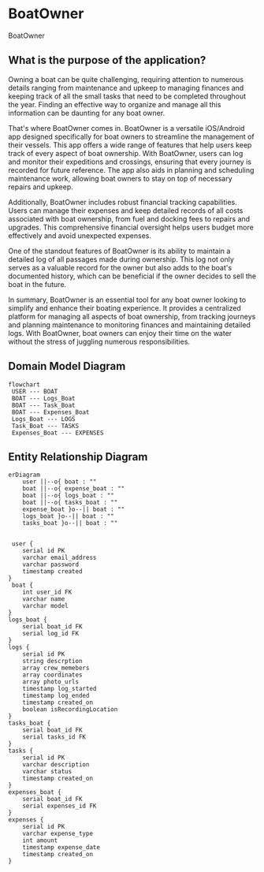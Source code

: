 # BoatOwner

BoatOwner

## What is the purpose of the application?

Owning a boat can be quite challenging, requiring attention to numerous details ranging from maintenance and upkeep to managing finances and keeping track of all the small tasks that need to be completed throughout the year. Finding an effective way to organize and manage all this information can be daunting for any boat owner.

That's where BoatOwner comes in. BoatOwner is a versatile iOS/Android app designed specifically for boat owners to streamline the management of their vessels. This app offers a wide range of features that help users keep track of every aspect of boat ownership. With BoatOwner, users can log and monitor their expeditions and crossings, ensuring that every journey is recorded for future reference. The app also aids in planning and scheduling maintenance work, allowing boat owners to stay on top of necessary repairs and upkeep.

Additionally, BoatOwner includes robust financial tracking capabilities. Users can manage their expenses and keep detailed records of all costs associated with boat ownership, from fuel and docking fees to repairs and upgrades. This comprehensive financial oversight helps users budget more effectively and avoid unexpected expenses.

One of the standout features of BoatOwner is its ability to maintain a detailed log of all passages made during ownership. This log not only serves as a valuable record for the owner but also adds to the boat's documented history, which can be beneficial if the owner decides to sell the boat in the future.

In summary, BoatOwner is an essential tool for any boat owner looking to simplify and enhance their boating experience. It provides a centralized platform for managing all aspects of boat ownership, from tracking journeys and planning maintenance to monitoring finances and maintaining detailed logs. With BoatOwner, boat owners can enjoy their time on the water without the stress of juggling numerous responsibilities.

## Domain Model Diagram

```mermaid
flowchart
 USER --- BOAT
 BOAT --- Logs_Boat
 BOAT --- Task_Boat
 BOAT --- Expenses_Boat
 Logs_Boat --- LOGS
 Task_Boat --- TASKS
 Expenses_Boat --- EXPENSES
```

## Entity Relationship Diagram

```mermaid
erDiagram
    user ||--o{ boat : ""
    boat ||--o{ expense_boat : ""
    boat ||--o{ logs_boat : ""
    boat ||--o{ tasks_boat : ""
    expense_boat }o--|| boat : ""
    logs_boat }o--|| boat : ""
    tasks_boat }o--|| boat : ""


 user {
    serial id PK
    varchar email_address
    varchar password
    timestamp created
}
 boat {
    int user_id FK
    varchar name
    varchar model
}
logs_boat {
    serial boat_id FK
    serial log_id FK
}
logs {
    serial id PK
    string descrption
    array crew_memebers
    array coordinates
    array photo_urls
    timestamp log_started
    timestamp log_ended
    timestamp created_on
    boolean isRecordingLocation
}
tasks_boat {
    serial boat_id FK
    serial tasks_id FK
}
tasks {
    serial id PK
    varchar description
    varchar status
    timestamp created_on
}
expenses_boat {
    serial boat_id FK
    serial expenses_id FK
}
expenses {
    serial id PK
    varchar expense_type
    int amount
    timestamp expense_date
    timestamp created_on
}

```
